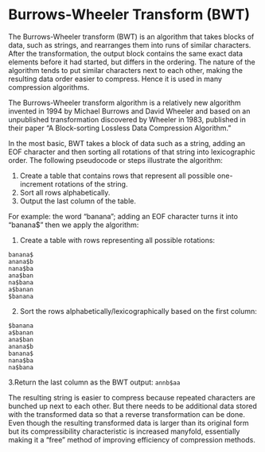 # Burrows-Wheeler Transform (BWT)

The Burrows-Wheeler transform (BWT) is an algorithm that takes blocks of data, such as strings, and rearranges them into runs of similar characters. After the transformation, the output block contains the same exact data elements before it had started, but differs in the ordering. The nature of the algorithm tends to put similar characters next to each other, making the resulting data order easier to compress. Hence it is used in many compression algorithms.


The Burrows-Wheeler transform algorithm is a relatively new algorithm invented in 1994 by Michael Burrows and David Wheeler and based on an unpublished transformation discovered by Wheeler in 1983, published in their paper “A Block-sorting Lossless Data Compression Algorithm.”

In the most basic, BWT takes a block of data such as a string, adding an EOF character and then sorting all rotations of that string into lexicographic order. The following pseudocode or steps illustrate the algorithm:

1. Create a table that contains rows that represent all possible one-increment rotations of the string.
2. Sort all rows alphabetically.
3. Output the last column of the table.

For example: the word “banana”; adding an EOF character turns it into “banana$” then we apply the algorithm:

1. Create a table with rows representing all possible rotations:
```
banana$
anana$b
nana$ba
ana$ban
na$bana
a$banan
$banana
```
2. Sort the rows alphabetically/lexicographically based on the first column:
```
$banana
a$banan
ana$ban
anana$b
banana$
nana$ba
na$bana
```
3.Return the last column as the BWT output: `annb$aa`

The resulting string is easier to compress because repeated characters are bunched up next to each other. But there needs to be additional data stored with the transformed data so that a reverse transformation can be done. Even though the resulting transformed data is larger than its original form but its compressibility characteristic is increased manyfold, essentially making it a “free” method of improving efficiency of compression methods.
